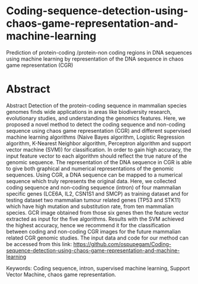 # Coding-sequence-detection-using-chaos-game-representation-and-machine-learning
 Prediction of protein-coding /protein-non coding regions in DNA sequences using machine learning by representation of the DNA sequence in chaos game representation (CGR) 
# Abstract
Abstract
 Detection of the protein-coding sequence in mammalian species genomes finds wide applications in areas like biodiversity research, evolutionary studies,  and understanding the genomics features.  Here, we proposed a novel method to detect the coding sequence and non-coding sequence using chaos game representation (CGR) and different supervised machine learning algorithms (Naive Bayes algorithm, Logistic Regression algorithm, K-Nearest Neighbor algorithm, Perceptron algorithm and support vector machine (SVM)) for classification. In order to gain high accuracy, the input feature vector to each algorithm should reflect the true nature of the genomic sequence. The representation of the DNA sequence in CGR is able to give both graphical and numerical representations of the genomic sequences. Using CGR, a DNA sequence can be mapped to a numerical sequence which truly represents the original data.  Here, we collected coding sequence and non-coding sequence (intron) of four mammalian specific genes (LCE6A, IL2, CSN1S1 and SMCP) as training dataset and for testing dataset two mammalian tumour related genes (TP53 and STK11) which have high mutation and substitution rate, from ten mammalian species. GCR image obtained from those six genes then the feature vector extracted as input for the five algorithms. Results with the SVM achieved the highest accuracy, hence we recommend it for the classification between coding and non-coding CGR images for the future mammalian related CGR genomic studies. The input data and code for our method can be accessed from this link: 
https://github.com/ospupegam/Coding-sequence-detection-using-chaos-game-representation-and-machine-learning 

Keywords: Coding sequence, intron, supervised machine learning, Support Vector Machine, chaos game representation.
